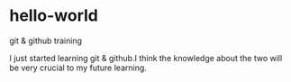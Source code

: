 # hello-world
git &amp; github training

I just started learning git & github.I think the knowledge about the two will be very crucial to my future learning.  
